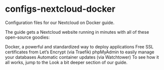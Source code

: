 # configs-nextcloud-docker
Configuration files for our Nextcloud on Docker guide.

The guide gets a Nextcloud website running in minutes with all of these open-source goodies:

Docker, a powerful and standardized way to deploy applications
Free SSL certificates from Let’s Encrypt (via Traefik)
phpMyAdmin to easily manage your databases
Automatic container updates (via Watchtower)
To see how it all works, jump to the Look a bit deeper section of our guide.
